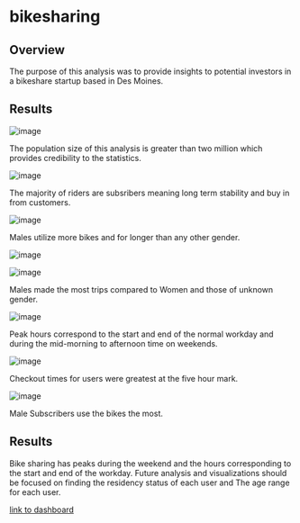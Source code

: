 # bikesharing

## Overview

The purpose of this analysis was to provide insights to potential investors in a bikeshare startup based in Des Moines. 

## Results

![image](https://user-images.githubusercontent.com/78890771/121822654-df985e00-cc65-11eb-911c-0e962f9a7b7f.png)

The population size of this analysis is greater than two million which provides credibility to the statistics.

![image](https://user-images.githubusercontent.com/78890771/121822689-0b1b4880-cc66-11eb-9056-b663b897ec50.png)

The majority of riders are subsribers meaning long term stability and buy in from customers.

![image](https://user-images.githubusercontent.com/78890771/121822715-2b4b0780-cc66-11eb-9a7c-153d84f2dbe0.png)

Males utilize more bikes and for longer than any other gender. 

![image](https://user-images.githubusercontent.com/78890771/121822746-4fa6e400-cc66-11eb-9767-f85b24c05a1c.png)

![image](https://user-images.githubusercontent.com/78890771/121822750-57ff1f00-cc66-11eb-8384-4cb2719d2a60.png)

Males made the most trips compared to Women and those of unknown gender.

![image](https://user-images.githubusercontent.com/78890771/121822834-e07dbf80-cc66-11eb-9f5f-ccf78b3ede4d.png)

Peak hours correspond to the start and end of the normal workday and during the mid-morning to afternoon time on weekends. 

![image](https://user-images.githubusercontent.com/78890771/121822965-c85a7000-cc67-11eb-81cc-1c942b29fa8e.png)

Checkout times for users were greatest at the five hour mark. 

![image](https://user-images.githubusercontent.com/78890771/121822853-0014e800-cc67-11eb-98bc-ca69c5d4d917.png)

Male Subscribers use the bikes the most. 

## Results

Bike sharing has peaks during the weekend and the hours corresponding to the start and end of the workday. Future analysis and visualizations should be focused on finding the residency status of each user and The age range for each user. 

[link to dashboard](https://public.tableau.com/app/profile/tucker.fischer/viz/WhoUsesOurBikes/Story1)
